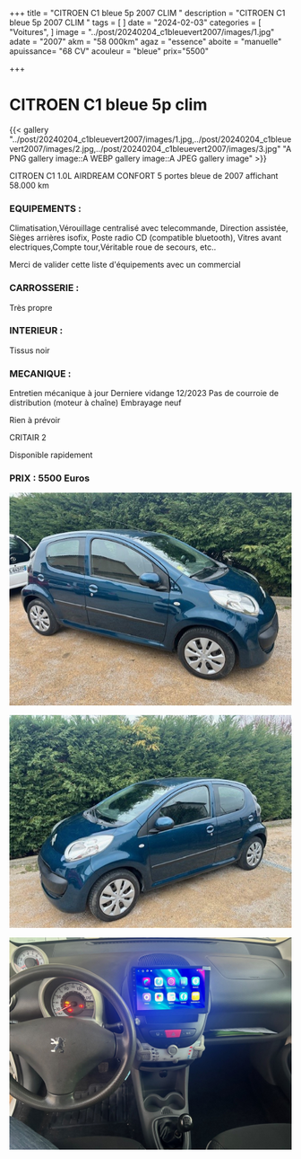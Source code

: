 +++
title = "CITROEN C1 bleue 5p 2007 CLIM  "
description = "CITROEN C1 bleue 5p 2007 CLIM "
tags = [
]
date = "2024-02-03"
categories = [
    "Voitures",
]
image = "../post/20240204_c1bleuevert2007/images/1.jpg"
adate = "2007"
akm = "58 000km"
agaz = "essence"
aboite = "manuelle"
apuissance= "68 CV"
acouleur = "bleue"
prix="5500"

+++

# CITROEN C1 bleue 5p clim

{{< gallery "../post/20240204_c1bleuevert2007/images/1.jpg,../post/20240204_c1bleuevert2007/images/2.jpg,../post/20240204_c1bleuevert2007/images/3.jpg" "A PNG gallery image::A WEBP gallery image::A JPEG gallery image" >}}


CITROEN C1 1.0L AIRDREAM CONFORT  5 portes bleue de 2007 affichant 58.000 km

### EQUIPEMENTS :
Climatisation,Vérouillage centralisé avec telecommande, Direction assistée, Sièges arrières isofix, Poste radio CD (compatible bluetooth), Vitres avant electriques,Compte tour,Véritable roue de secours, etc..

Merci de valider cette liste d'équipements avec un commercial

### CARROSSERIE :
Très propre

### INTERIEUR :
Tissus noir

### MECANIQUE :
Entretien mécanique à jour 
Derniere vidange 12/2023
Pas de courroie de distribution (moteur à chaîne)
Embrayage neuf



Rien à prévoir

CRITAIR 2



Disponible rapidement

### PRIX : 5500 Euros


<!-- more -->


![](images/1.jpg)

![](images/2.jpg)

![](images/3.jpg)

